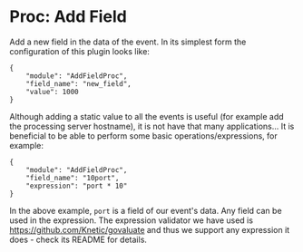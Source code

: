 # Proc: Add Field

Add a new field in the data of the event. In its simplest form the configuration
of this plugin looks like:

```
{
    "module": "AddFieldProc",
    "field_name": "new_field",
    "value": 1000
}
```

Although adding a static value to all the events is useful (for example add the
processing server hostname), it is not have that many applications... It is
beneficial to be able to perform some basic operations/expressions, for example:

```
{
    "module": "AddFieldProc",
    "field_name": "10port",
    "expression": "port * 10"
}
```
In the above example, `port` is a field of our event's data. Any field can be used
in the expression. The expression validator we have used is
https://github.com/Knetic/govaluate and thus we support any expression it does -
check its README for details.
